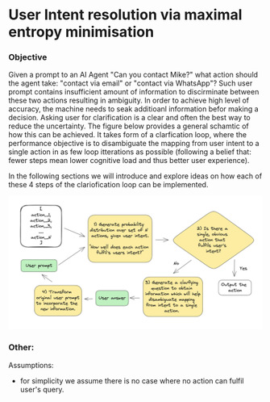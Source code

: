 # User Intent resolution via maximal entropy minimisation

### Objective

Given a prompt to an AI Agent "Can you contact Mike?" what action should the agent take: "contact via email" or "contact via WhatsApp"? Such user prompt contains insufficient amount of information to discirminate between these two actions resulting in ambiguity. In order to achieve high level of accuracy, the machine needs to seak additioanl information befor making a decision. Asking user for clarification is a clear and often the best way to reduce the uncertainty. The figure below provides a general schamtic of how this can be achieved. It takes form of a clarfication loop, where the performance objective is to disambiguate the mapping from user intent to a single action in as few loop itterations as possible (following a belief that: fewer steps mean lower cognitive load and thus better user experience).

In the following sections we will introduce and explore ideas on how each of these 4 steps of the clariofication loop can be implemented.

![schematic of system structure](./images/schematic_of_system_structure.png)

### Other:

Assumptions:

- for simplicity we assume there is no case where no action can fulfil user's query.
